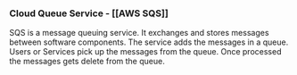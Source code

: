### Cloud Queue Service - [[AWS SQS]]

SQS is a message queuing service.
It exchanges and stores messages between software components. 
The service adds the messages in a queue.
Users or Services pick up the messages from the queue.
Once processed the messages gets delete from the queue.
